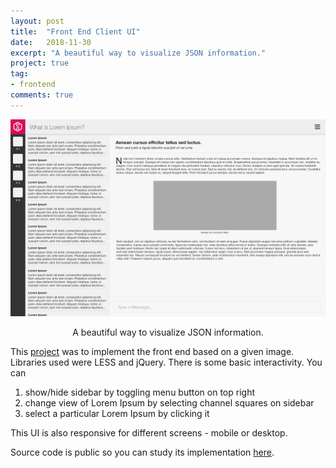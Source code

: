 ```yaml
---
layout: post
title:  "Front End Client UI"
date:   2018-11-30
excerpt: "A beautiful way to visualize JSON information."
project: true
tag:
- frontend
comments: true
---
```


![Front End Client UI Homepage](https://raw.githubusercontent.com/kearychang/Front-End-UI/master/img/css_challenge.png)    
    
<center>A beautiful way to visualize JSON information.</center>
     
This [project](https://kearychang.github.io/Front-End-UI/) was to implement the front end based on a given image.  
Libraries used were LESS and jQuery. There is some basic interactivity. You can  
1. show/hide sidebar by toggling menu button on top right
2. change view of Lorem Ipsum by selecting channel squares on sidebar
3. select a particular Lorem Ipsum by clicking it

This UI is also responsive for different screens - mobile or desktop.

Source code is public so you can study its implementation [here](https://github.com/kearychang/Front-End-UI/).